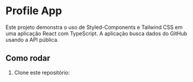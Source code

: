 # Profile App

Este projeto demonstra o uso de Styled-Components e Tailwind CSS em uma aplicação React com TypeScript. A aplicação busca dados do GitHub usando a API pública.

## Como rodar

1. Clone este repositório:

